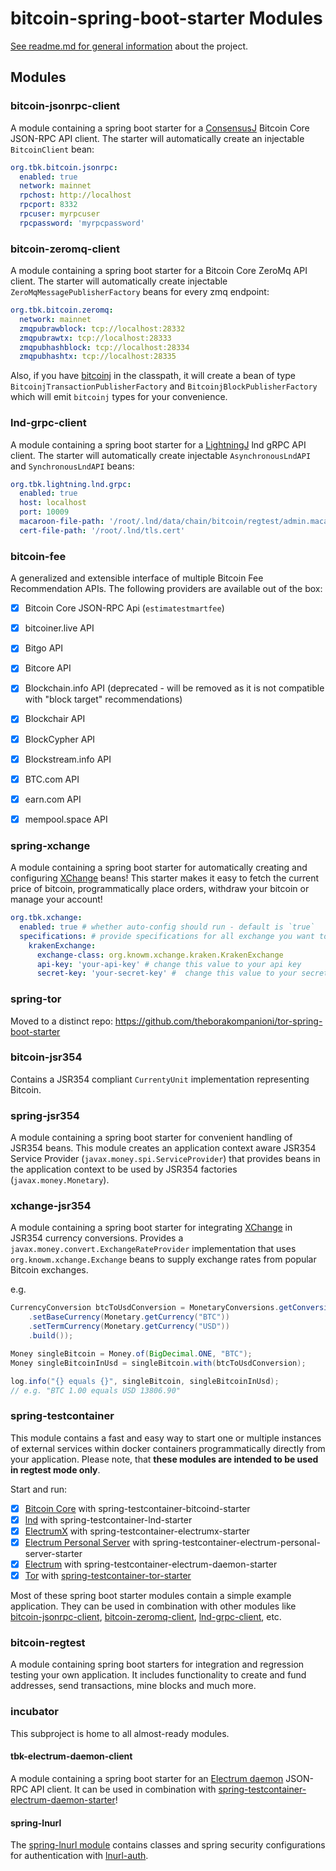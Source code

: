 bitcoin-spring-boot-starter Modules
===

[See readme.md for general information](readme.md) about the project.

## Modules

### bitcoin-jsonrpc-client
A module containing a spring boot starter for a [ConsensusJ](https://github.com/ConsensusJ/consensusj) Bitcoin Core JSON-RPC API client.
The starter will automatically create an injectable `BitcoinClient` bean:

```yaml
org.tbk.bitcoin.jsonrpc:
  enabled: true
  network: mainnet
  rpchost: http://localhost
  rpcport: 8332
  rpcuser: myrpcuser
  rpcpassword: 'myrpcpassword'
```


### bitcoin-zeromq-client
A module containing a spring boot starter for a Bitcoin Core ZeroMq API client.
The starter will automatically create injectable `ZeroMqMessagePublisherFactory` beans for every zmq endpoint:

```yaml
org.tbk.bitcoin.zeromq:
  network: mainnet
  zmqpubrawblock: tcp://localhost:28332
  zmqpubrawtx: tcp://localhost:28333
  zmqpubhashblock: tcp://localhost:28334
  zmqpubhashtx: tcp://localhost:28335
```

Also, if you have [bitcoinj](https://github.com/bitcoinj/bitcoinj) in the classpath, it will create a bean
of type `BitcoinjTransactionPublisherFactory` and `BitcoinjBlockPublisherFactory` which will emit `bitcoinj` types for your convenience.


### lnd-grpc-client
A module containing a spring boot starter for a [LightningJ](https://www.lightningj.org/) lnd gRPC API client.
The starter will automatically create injectable `AsynchronousLndAPI` and `SynchronousLndAPI` beans:

```yaml
org.tbk.lightning.lnd.grpc:
  enabled: true
  host: localhost
  port: 10009
  macaroon-file-path: '/root/.lnd/data/chain/bitcoin/regtest/admin.macaroon'
  cert-file-path: '/root/.lnd/tls.cert'
```


### bitcoin-fee
A generalized and extensible interface of multiple Bitcoin Fee Recommendation APIs.
The following providers are available out of the box:
- [x] Bitcoin Core JSON-RPC Api (`estimatestmartfee`)
- [x] bitcoiner.live API
- [x] Bitgo API
- [x] Bitcore API
- [x] Blockchain.info API (deprecated - will be removed as it is not compatible with "block target" recommendations)
- [x] Blockchair API
- [x] BlockCypher API
- [x] Blockstream.info API
- [x] BTC.com API
- [x] earn.com API
- [x] mempool.space API


### spring-xchange
A module containing a spring boot starter for automatically creating and configuring
[XChange]( https://github.com/knowm/XChange) beans!
This starter makes it easy to fetch the current price of bitcoin, programmatically place orders, withdraw your bitcoin
or manage your account!

```yaml
org.tbk.xchange:
  enabled: true # whether auto-config should run - default is `true`
  specifications: # provide specifications for all exchange you want to use - default is empty (no beans created)
    krakenExchange:
      exchange-class: org.knowm.xchange.kraken.KrakenExchange
      api-key: 'your-api-key' # change this value to your api key
      secret-key: 'your-secret-key' #  change this value to your secret key
```


### spring-tor
Moved to a distinct repo: https://github.com/theborakompanioni/tor-spring-boot-starter


### bitcoin-jsr354
Contains a JSR354 compliant `CurrentyUnit` implementation representing Bitcoin.


### spring-jsr354
A module containing a spring boot starter for convenient handling of JSR354 beans.
This module creates an application context aware JSR354 Service Provider (`javax.money.spi.ServiceProvider`)
that provides beans in the application context to be used by JSR354 factories (`javax.money.Monetary`).


### xchange-jsr354
A module containing a spring boot starter for integrating [XChange]( https://github.com/knowm/XChange)
in JSR354 currency conversions. Provides a
`javax.money.convert.ExchangeRateProvider` implementation that uses `org.knowm.xchange.Exchange` beans
to supply exchange rates from popular Bitcoin exchanges.

e.g.
```java
CurrencyConversion btcToUsdConversion = MonetaryConversions.getConversion(ConversionQueryBuilder.of()
    .setBaseCurrency(Monetary.getCurrency("BTC"))
    .setTermCurrency(Monetary.getCurrency("USD"))
    .build());

Money singleBitcoin = Money.of(BigDecimal.ONE, "BTC");
Money singleBitcoinInUsd = singleBitcoin.with(btcToUsdConversion);

log.info("{} equals {}", singleBitcoin, singleBitcoinInUsd);
// e.g. "BTC 1.00 equals USD 13806.90"
```


### spring-testcontainer
This module contains a fast and easy way to start one or multiple instances of external services within 
docker containers programmatically directly from your application.
Please note, that **these modules are intended to be used in regtest mode only**.

Start and run:
- [x] [Bitcoin Core](https://github.com/bitcoin/bitcoin) with spring-testcontainer-bitcoind-starter
- [x] [lnd](https://github.com/bitcoin/bitcoin) with spring-testcontainer-lnd-starter
- [x] [ElectrumX](https://github.com/spesmilo/electrumx) with spring-testcontainer-electrumx-starter
- [x] [Electrum Personal Server](https://github.com/chris-belcher/electrum-personal-server) with spring-testcontainer-electrum-personal-server-starter
- [x] [Electrum](https://github.com/spesmilo/electrum) with spring-testcontainer-electrum-daemon-starter
- [x] [Tor](https://www.torproject.org/) with [spring-testcontainer-tor-starter](spring-testcontainer/spring-testcontainer-tor-starter)

Most of these spring boot starter modules contain a simple example application. 
They can be used in combination with other modules like [bitcoin-jsonrpc-client](#bitcoin-jsonrpc-client), 
[bitcoin-zeromq-client](#bitcoin-zeromq-client), [lnd-grpc-client](#lnd-grpc-client), etc.

### bitcoin-regtest
A module containing spring boot starters for integration and regression testing your own application.
It includes functionality to create and fund addresses, send transactions, mine blocks and much more.

### incubator
This subproject is home to all almost-ready modules.

#### tbk-electrum-daemon-client
A module containing a spring boot starter for an [Electrum daemon](https://github.com/spesmilo/electrum) JSON-RPC API client.
It can be used in combination with [spring-testcontainer-electrum-daemon-starter](#spring-testcontainer)!

#### spring-lnurl
The [spring-lnurl module](incubator/spring-lnurl) contains classes and spring security configurations for authentication with [lnurl-auth](https://github.com/fiatjaf/lnurl-rfc).
